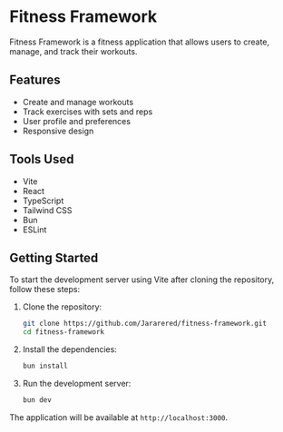 # Fitness Framework

Fitness Framework is a fitness application that allows users to create, manage, and track their workouts.

## Features

- Create and manage workouts
- Track exercises with sets and reps
- User profile and preferences
- Responsive design

## Tools Used

- Vite
- React
- TypeScript
- Tailwind CSS
- Bun
- ESLint

## Getting Started

To start the development server using Vite after cloning the repository, follow these steps:

1. Clone the repository:

    ```bash
    git clone https://github.com/Jararered/fitness-framework.git
    cd fitness-framework
    ```

2. Install the dependencies:

    ```bash
    bun install
    ```

3. Run the development server:

    ```bash
    bun dev
    ```

The application will be available at `http://localhost:3000`.
